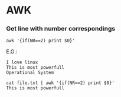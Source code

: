 
# AWK

### Get line with number correspondings

```
awk '{if(NR==2) print $0}'
```

E.G.:
``` cat file.txt
I love linux
This is most powerfull 
Operational System
```

```
cat file.txt | awk '{if(NR==2) print $0}'
This is most powerfull 
```